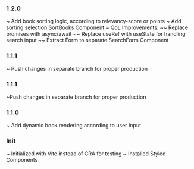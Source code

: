 
### 1.2.0

~ Add book sorting logic, according to relevancy-score or points
~ Add sorting selection SortBooks Component
~ QoL Improvements:
~~ Replace promises with async/await
~~ Replace useRef with useState for handling search input
~~ Extract Form to separate SearchForm Component

### 1.1.1

~ Push changes in separate branch for proper production

### 1.1.1

~Push changes in separate branch for proper production


### 1.1.0

~ Add dynamic book rendering according to user Input

### Init

~ Initialized with Vite instead of CRA for testing
~ Installed Styled Components
